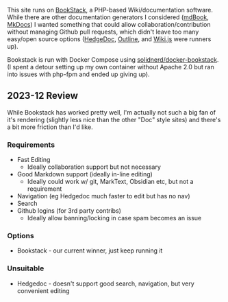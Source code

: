This site runs on [BookStack](https://www.bookstackapp.com/), a PHP-based Wiki/documentation software. While there are other documentation generators I considered ([mdBook](https://rust-lang.github.io/mdBook/), [MkDocs](https://www.mkdocs.org/)) I wanted something that could allow collaboration/contribution without managing Github pull requests, which didn't leave too many easy/open source options ([HedgeDoc](https://hedgedoc.org/), [Outline](https://github.com/outline/outline), and [Wiki.js](https://js.wiki/) were runners up).

Bookstack is run with Docker Compose using [solidnerd/docker-bookstack](https://github.com/solidnerd/docker-bookstack). (I spent a detour setting up my own container without Apache 2.0 but ran into issues with php-fpm and ended up giving up).


## 2023-12 Review
While Bookstack has worked pretty well, I'm actually not such a big fan of it's rendering (slightly less nice than the other "Doc" style sites) and there's a bit more friction than I'd like.

### Requirements
* Fast Editing
  * Ideally collaboration support but not necessary
* Good Markdown support (ideally in-line editing)
  * Ideally could work w/ git, MarkText, Obsidian etc, but not a requirement
* Navigation (eg Hedgedoc much faster to edit but has no nav)
* Search
* Github logins (for 3rd party contribs)
  * Ideally allow banning/locking in case spam becomes an issue

### Options
* Bookstack - our current winner, just keep running it

### Unsuitable
* Hedgedoc - doesn't support good search, navigation, but very convenient editing